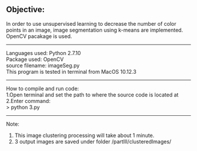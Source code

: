 ## Objective:  
In order to use unsupervised learning to decrease the number of color points in an image, image segmentation using k-means are implemented. OpenCV pacakage is used.

------  
Languages used: Python 2.7.10  
Package used: OpenCV  
source filename: imageSeg.py  
This program is tested in terminal from MacOS 10.12.3    

------  
How to compile and run code:  
1.Open terminal and set the path to where the source code is located at   
2.Enter command:  
    > python 3.py   

------  
Note:  
1. This image clustering processing will take about 1 minute.  
2. 3 output images are saved under folder /partIII/clusteredImages/  

